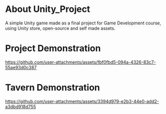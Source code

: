 # About Unity_Project
A simple Unity game made as a final project for Game Development course, using Unity store, open-source and self made assets.

# Project Demonstration
https://github.com/user-attachments/assets/fbf0fbd5-094a-4326-83c7-55ae93d0c387

# Tavern Demonstration
https://github.com/user-attachments/assets/3394d979-e2b3-44e0-add2-a3dbd918d755
